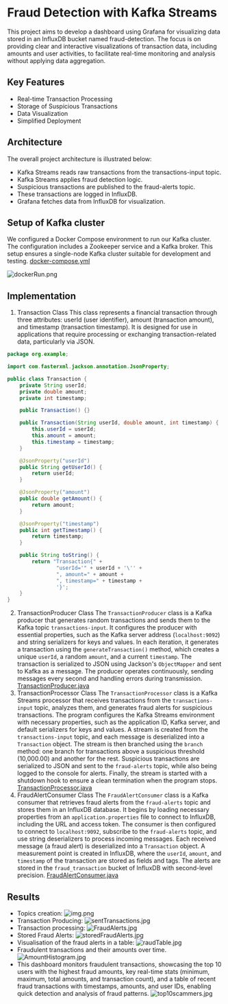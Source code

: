 # Fraud Detection with Kafka Streams 
This project aims to develop a dashboard using Grafana for visualizing data stored in an InfluxDB bucket named fraud-detection. The focus is on providing clear and interactive visualizations of transaction data, including amounts and user activities, to facilitate real-time monitoring and analysis without applying data aggregation.
## Key Features 
* Real-time Transaction Processing 
* Storage of Suspicious Transactions
* Data Visualization
* Simplified Deployment
## Architecture
The overall project architecture is illustrated below:

* Kafka Streams reads raw transactions from the transactions-input topic.
* Kafka Streams applies fraud detection logic.
* Suspicious transactions are published to the fraud-alerts topic.
* These transactions are logged in InfluxDB.
* Grafana fetches data from InfluxDB for visualization.

## Setup of Kafka cluster
We configured a Docker Compose environment to run our Kafka cluster. The configuration includes a Zookeeper service and a Kafka broker. 
This setup ensures a single-node Kafka cluster suitable for development and testing.
[docker-compose.yml](docker-compose.yml)

![dockerRun.png](screenshots%2FdockerRun.png)

## Implementation
1. Transaction Class
This class represents a financial transaction through three attributes: userId (user identifier), amount (transaction amount), and timestamp (transaction timestamp). It is designed for use in applications that require processing or exchanging transaction-related data, particularly via JSON.
``` java
package org.example;

import com.fasterxml.jackson.annotation.JsonProperty;

public class Transaction {
    private String userId;
    private double amount;
    private int timestamp;

    public Transaction() {}

    public Transaction(String userId, double amount, int timestamp) {
        this.userId = userId;
        this.amount = amount;
        this.timestamp = timestamp;
    }

    @JsonProperty("userId")
    public String getUserId() {
        return userId;
    }

    @JsonProperty("amount")
    public double getAmount() {
        return amount;
    }

    @JsonProperty("timestamp")
    public int getTimestamp() {
        return timestamp;
    }

    public String toString() {
        return "Transaction{" +
                "userId='" + userId + '\'' +
                ", amount=" + amount +
                ", timestamp=" + timestamp +
                '}';
    }
}
```
2.  TransactionProducer Class
The `TransactionProducer` class is a Kafka producer that generates random transactions and sends them to the Kafka topic `transactions-input`. It configures the producer with essential properties, such as the Kafka server address (`localhost:9092`) and string serializers for keys and values. In each iteration, it generates a transaction using the `generateTransaction()` method, which creates a unique `userId`, a random `amount`, and a current `timestamp`. The transaction is serialized to JSON using Jackson's `ObjectMapper` and sent to Kafka as a message. The producer operates continuously, sending messages every second and handling errors during transmission.
[TransactionProducer.java](src%2Fmain%2Fjava%2Forg%2Fexample%2FTransactionProducer.java)
3.  TransactionProcessor Class
The `TransactionProcessor` class is a Kafka Streams processor that receives transactions from the `transactions-input` topic, analyzes them, and generates fraud alerts for suspicious transactions. The program configures the Kafka Streams environment with necessary properties, such as the application ID, Kafka server, and default serializers for keys and values. A stream is created from the `transactions-input` topic, and each message is deserialized into a `Transaction` object.
The stream is then branched using the `branch` method: one branch for transactions above a suspicious threshold (10,000.00) and another for the rest. Suspicious transactions are serialized to JSON and sent to the `fraud-alerts` topic, while also being logged to the console for alerts. Finally, the stream is started with a shutdown hook to ensure a clean termination when the program stops.
[TransactionProcessor.java](src%2Fmain%2Fjava%2Forg%2Fexample%2FTransactionProcessor.java)
4. FraudAlertConsumer Class
The `FraudAlertConsumer` class is a Kafka consumer that retrieves fraud alerts from the `fraud-alerts` topic and stores them in an InfluxDB database. It begins by loading necessary properties from an `application.properties` file to connect to InfluxDB, including the URL and access token. The consumer is then configured to connect to `localhost:9092`, subscribe to the `fraud-alerts` topic, and use string deserializers to process incoming messages.
Each received message (a fraud alert) is deserialized into a `Transaction` object. A measurement point is created in InfluxDB, where the `userId`, `amount`, and `timestamp` of the transaction are stored as fields and tags. The alerts are stored in the `fraud_transaction` bucket of InfluxDB with second-level precision.
[FraudAlertConsumer.java](src%2Fmain%2Fjava%2Forg%2Fexample%2FFraudAlertConsumer.java)

## Results
* Topics creation:
![img.png](screenshots%2Fimg.png)
* Transaction Producing:
![sentTransactions.jpg](screenshots%2FsentTransactions.jpg) 
* Transaction processing:
![FraudAlerts.jpg](screenshots%2FFraudAlerts.jpg)
* Stored Fraud Alerts:
![storedFraudAlerts.jpg](screenshots%2FstoredFraudAlerts.jpg)
* Visualisation of the fraud alerts in a table:
![raudTable.jpg](screenshots%2FraudTable.jpg)
* Fraudulent transactions and their amounts over time.
![AmountHistogram.jpg](screenshots%2FAmountHistogram.jpg)
* This dashboard monitors fraudulent transactions, showcasing the top 10 users with the highest fraud amounts, key real-time stats (minimum, maximum, total amounts, and transaction count), and a table of recent fraud transactions with timestamps, amounts, and user IDs, enabling quick detection and analysis of fraud patterns.
![top10scammers.jpg](screenshots%2Ftop10scammers.jpg)